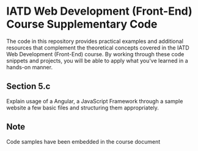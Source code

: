 # IATD Web Development (Front-End) Course Supplementary Code


The code in this repository provides practical examples and additional resources that complement the theoretical concepts covered in the IATD Web Development (Front-End) course. By working through these code snippets and projects, you will be able to apply what you've learned in a hands-on manner.

## Section 5.c

Explain usage of a Angular, a JavaScript Framework through a sample website  a few basic files and structuring them appropriately.

## Note
Code samples have been embedded in the course document
